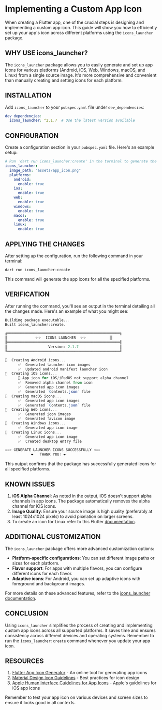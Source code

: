 # Implementing a Custom App Icon

When creating a Flutter app, one of the crucial steps is designing and implementing a custom app icon. This guide will show you how to efficiently set up your app's icon across different platforms using the `icons_launcher` package.

## WHY USE icons_launcher?

The `icons_launcher` package allows you to easily generate and set up app icons for various platforms (Android, iOS, Web, Windows, macOS, and Linux) from a single source image. It's more comprehensive and convenient than manually creating and setting icons for each platform.

## INSTALLATION

Add `icons_launcher` to your `pubspec.yaml` file under `dev_dependencies`:

```yaml
dev_dependencies:
  icons_launcher: ^2.1.7  # Use the latest version available
```

## CONFIGURATION

Create a configuration section in your `pubspec.yaml` file. Here's an example setup:

```yaml
# Run 'dart run icons_launcher:create' in the terminal to generate the icons
icons_launcher:
  image_path: "assets/app_icon.png"
  platforms:
    android:
      enable: true
    ios:
      enable: true
    web:
      enable: true
    windows:
      enable: true
    macos:
      enable: true
    linux:
      enable: true
```

## APPLYING THE CHANGES

After setting up the configuration, run the following command in your terminal:

```bash
dart run icons_launcher:create
```

This command will generate the app icons for all the specified platforms.

## VERIFICATION

After running the command, you'll see an output in the terminal detailing all the changes made. Here's an example of what you might see:

```powershell
Building package executable...
Built icons_launcher:create.

╔════════════════════════════════════════════════════╗
║             ✨✨  ICONS LAUNCHER  ✨✨           ║
╠════════════════════════════════════════════════════╣
║                   Version: 2.1.7                   ║
╚════════════════════════════════════════════════════╝

🌱  Creating Android icons...
      ✅  Generated launcher icon images
      ✅  Updated android manifest launcher icon
🌱  Creating iOS icons...
      🚧 App icon for iOS/iPadOS not support alpha channel
      ✅  Removed alpha channel from icon
      ✅  Generated app icon images
      ✅  Generated `Contents.json` file
🌱  Creating macOS icons...
      ✅  Generated app icon images
      ✅  Generated `Contents.json` file
🌱  Creating Web icons...
      ✅  Generated icon images
      ✅  Generated favicon image
🌱  Creating Windows icons...
      ✅  Generated app icon image
🌱  Creating Linux icons...
      ✅  Generated app icon image
      ✅  Created desktop entry file

==> GENERATE LAUNCHER ICONS SUCCESSFULLY <==
            ❤️   THANK YOU! ❤️
```

This output confirms that the package has successfully generated icons for all specified platforms.

## KNOWN ISSUES

1. **iOS Alpha Channel**: As noted in the output, iOS doesn't support alpha channels in app icons. The package automatically removes the alpha channel for iOS icons.
2. **Image Quality**: Ensure your source image is high quality (preferably at least 1024x1024 pixels) to avoid pixelation on larger screens.
3. To create an icon for Linux refer to this Flutter [documentation](https://docs.flutter.dev/deployment/linux#desktop-file-and-icon).

## ADDITIONAL CUSTOMIZATION

The `icons_launcher` package offers more advanced customization options:

- **Platform-specific configurations**: You can set different image paths or sizes for each platform.
- **Flavor support**: For apps with multiple flavors, you can configure different icons for each flavor.
- **Adaptive icons**: For Android, you can set up adaptive icons with foreground and background images.

For more details on these advanced features, refer to the [icons_launcher documentation](https://pub.dev/packages/icons_launcher).

## CONCLUSION

Using `icons_launcher` simplifies the process of creating and implementing custom app icons across all supported platforms. It saves time and ensures consistency across different devices and operating systems. Remember to run the `icons_launcher:create` command whenever you update your app icon.

## RESOURCES

1. [Flutter App Icon Generator](https://appicon.co/) - An online tool for generating app icons
2. [Material Design Icon Guidelines](https://material.io/design/iconography/product-icons.html) - Best practices for icon design
3. [Apple Human Interface Guidelines for App Icons](https://developer.apple.com/design/human-interface-guidelines/app-icons) - Apple's guidelines for iOS app icons

Remember to test your app icon on various devices and screen sizes to ensure it looks good in all contexts.